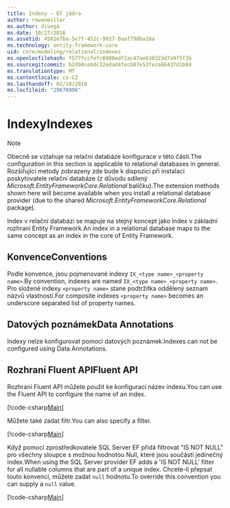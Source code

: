 ```yaml
---
title: Indexy – EF jádra
author: rowanmiller
ms.author: divega
ms.date: 10/27/2016
ms.assetid: 4581e7ba-5e7f-452c-9937-0aaf790ba10a
ms.technology: entity-framework-core
uid: core/modeling/relational/indexes
ms.openlocfilehash: f577fccfefc6908edf2ac47ae630323d7a9f5f2b
ms.sourcegitcommit: b2d94cebdc32edad4fecb07e53fece66437d1b04
ms.translationtype: MT
ms.contentlocale: cs-CZ
ms.lasthandoff: 02/28/2018
ms.locfileid: "29678996"
---
```

# <a name="indexes"></a><span data-ttu-id="9cb14-102">Indexy</span><span class="sxs-lookup"><span data-stu-id="9cb14-102">Indexes</span></span>

> [!NOTE]  
> <span data-ttu-id="9cb14-103">Obecně se vztahuje na relační databáze konfigurace v této části.</span><span class="sxs-lookup"><span data-stu-id="9cb14-103">The configuration in this section is applicable to relational databases in general.</span></span> <span data-ttu-id="9cb14-104">Rozšiřující metody zobrazeny zde bude k dispozici při instalaci poskytovatele relační databáze (z důvodu sdílený *Microsoft.EntityFrameworkCore.Relational* balíčku).</span><span class="sxs-lookup"><span data-stu-id="9cb14-104">The extension methods shown here will become available when you install a relational database provider (due to the shared *Microsoft.EntityFrameworkCore.Relational* package).</span></span>

<span data-ttu-id="9cb14-105">Index v relační databázi se mapuje na stejný koncept jako index v základní rozhraní Entity Framework.</span><span class="sxs-lookup"><span data-stu-id="9cb14-105">An index in a relational database maps to the same concept as an index in the core of Entity Framework.</span></span>

## <a name="conventions"></a><span data-ttu-id="9cb14-106">Konvence</span><span class="sxs-lookup"><span data-stu-id="9cb14-106">Conventions</span></span>

<span data-ttu-id="9cb14-107">Podle konvence, jsou pojmenované indexy `IX_<type name>_<property name>`.</span><span class="sxs-lookup"><span data-stu-id="9cb14-107">By convention, indexes are named `IX_<type name>_<property name>`.</span></span> <span data-ttu-id="9cb14-108">Pro složené indexy `<property name>` stane podtržítka oddělený seznam názvů vlastností.</span><span class="sxs-lookup"><span data-stu-id="9cb14-108">For composite indexes `<property name>` becomes an underscore separated list of property names.</span></span>

## <a name="data-annotations"></a><span data-ttu-id="9cb14-109">Datových poznámek</span><span class="sxs-lookup"><span data-stu-id="9cb14-109">Data Annotations</span></span>

<span data-ttu-id="9cb14-110">Indexy nelze konfigurovat pomocí datových poznámek.</span><span class="sxs-lookup"><span data-stu-id="9cb14-110">Indexes can not be configured using Data Annotations.</span></span>

## <a name="fluent-api"></a><span data-ttu-id="9cb14-111">Rozhraní Fluent API</span><span class="sxs-lookup"><span data-stu-id="9cb14-111">Fluent API</span></span>

<span data-ttu-id="9cb14-112">Rozhraní Fluent API můžete použít ke konfiguraci název indexu.</span><span class="sxs-lookup"><span data-stu-id="9cb14-112">You can use the Fluent API to configure the name of an index.</span></span>

[!code-csharp[Main](../../../../samples/core/Modeling/FluentAPI/Samples/Relational/IndexName.cs?name=Model&highlight=9)]

<span data-ttu-id="9cb14-113">Můžete také zadat filtr.</span><span class="sxs-lookup"><span data-stu-id="9cb14-113">You can also specify a filter.</span></span>

[!code-csharp[Main](../../../../samples/core/Modeling/FluentAPI/Samples/Relational/IndexFilter.cs?name=Model&highlight=9)]

<span data-ttu-id="9cb14-114">Když pomocí zprostředkovatele SQL Server EF přidá filtrovat "IS NOT NULL" pro všechny sloupce s možnou hodnotou Null, které jsou součástí jedinečný index.</span><span class="sxs-lookup"><span data-stu-id="9cb14-114">When using the SQL Server provider EF adds a 'IS NOT NULL' filter for all nullable columns that are part of a unique index.</span></span> <span data-ttu-id="9cb14-115">Chcete-li přepsat touto konvencí, můžete zadat `null` hodnotu.</span><span class="sxs-lookup"><span data-stu-id="9cb14-115">To override this convention you can supply a `null` value.</span></span>

[!code-csharp[Main](../../../../samples/core/Modeling/FluentAPI/Samples/Relational/IndexNoFilter.cs?name=Model&highlight=10)]
